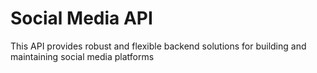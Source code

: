 # Social Media API

This API provides robust and flexible backend solutions for building and maintaining social media platforms

